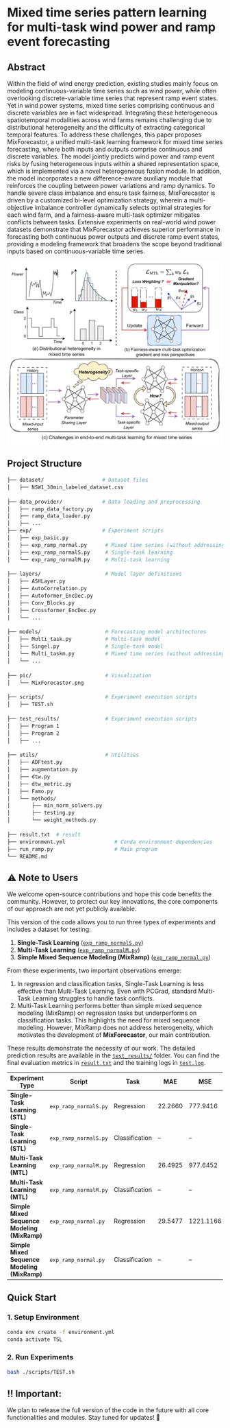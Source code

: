 # Mixed time series pattern learning for multi-task wind power and ramp event forecasting

## Abstract
Within the field of wind energy prediction, existing studies mainly focus on modeling continuous-variable time series such as wind power, while often overlooking discrete-variable time series that represent ramp event states. Yet in wind power systems, mixed time series comprising continuous and discrete variables are in fact widespread. Integrating these heterogeneous spatiotemporal modalities across wind farms remains challenging due to distributional heterogeneity and the difficulty of extracting categorical temporal features. To address these challenges, this paper proposes MixForecastor, a unified multi-task learning framework for mixed time series forecasting, where both inputs and outputs comprise continuous and discrete variables. The model jointly predicts wind power and ramp event risks by fusing heterogeneous inputs within a shared representation space, which is implemented via a novel heterogeneous fusion module. In addition, the model incorporates a new difference-aware auxiliary module that reinforces the coupling between power variations and ramp dynamics. To handle severe class imbalance and ensure task fairness, MixForecastor is driven by a customized bi-level optimization strategy, wherein a multi-objective imbalance controller dynamically selects optimal strategies for each wind farm, and a fairness-aware multi-task optimizer mitigates conflicts between tasks. Extensive experiments on real-world wind power datasets demonstrate that MixForecastor achieves superior performance in forecasting both continuous power outputs and discrete ramp event states, providing a modeling framework that broadens the scope beyond traditional inputs based on continuous-variable time series.

<p align="center"> 
    <img src="./pic/MixForecastor.png" width="600">
</p>


## Project Structure

```bash
├── dataset/                   # Dataset files
│   ├── NSW1_30min_labeled_dataset.csv

├── data_provider/             # Data loading and preprocessing
│   ├── ramp_data_factory.py
│   ├── ramp_data_loader.py
│   ├── ...
├── exp/                       # Experiment scripts
│   ├── exp_basic.py
│   ├── exp_ramp_normal.py      # Mixed time series (without addressing heterogeneity)
│   ├── exp_ramp_normalS.py     # Single-task learning
│   └── exp_ramp_normalM.py     # Multi-task learning

├── layers/                     # Model layer definitions
│   ├── ASHLayer.py
│   ├── AutoCorrelation.py
│   ├── Autoformer_EncDec.py
│   ├── Conv_Blocks.py
│   ├── Crossformer_EncDec.py
│   └── ... 

├── models/                     # Forecasting model architectures
│   ├── Multi_task.py           # Multi-task model
│   ├── Singel.py               # Single-task model
│   └── Multi_taskm.py          # Mixed time series (without addressing heterogeneity)
│   └── ...

├── pic/                        # Visualization
│   └── MixForecastor.png

├── scripts/                    # Experiment execution scripts
│   ├── TEST.sh

├── test_results/               # Experiment execution scripts
│   ├── Program 1
│   ├── Program 2
│   ├── ...

├── utils/                      # Utilities
│   ├── ADFtest.py
│   ├── augmentation.py
│   ├── dtw.py
│   ├── dtw_metric.py
│   ├── Famo.py
│   └── methods/
│       ├── min_norm_solvers.py
│       ├── testing.py
│       └── weight_methods.py

├── result.txt  # result
├── environment.yml                # Conda environment dependencies
├── run_ramp.py                    # Main program
└── README.md
```

## ⚠️ Note to Users

We welcome open-source contributions and hope this code benefits the community. However, to protect our key innovations, the core components of our approach are not yet publicly available.

This version of the code allows you to run three types of experiments and includes a dataset for testing:

1. **Single-Task Learning** ([`exp_ramp_normalS.py`](./exp/exp_ramp_normalS.py))
2. **Multi-Task Learning** ([`exp_ramp_normalM.py`](./exp/exp_ramp_normalM.py))
3. **Simple Mixed Sequence Modeling (MixRamp)** ([`exp_ramp_normal.py`](./exp/exp_ramp_normal.py))

From these experiments, two important observations emerge:

1. In regression and classification tasks, Single-Task Learning is less effective than Multi-Task Learning. Even with PCGrad, standard Multi-Task Learning struggles to handle task conflicts.
2. Multi-Task Learning performs better than simple mixed sequence modeling (MixRamp) on regression tasks but underperforms on classification tasks. This highlights the need for mixed sequence modeling. However, MixRamp does not address heterogeneity, which motivates the development of **MixForecastor**, our main contribution.


These results demonstrate the necessity of our work. The detailed prediction results are available in the [`test_results/`](./test_results) folder. You can find the final evaluation metrics in [`result.txt`](./result.txt) and the training logs in [`test.log`](./test.log).

| Experiment Type | Script | Task | MAE | MSE | RMSE | Accuracy | Precision | Recall | F1 |
|------------------|---------|------|------|------|-------|-------|-------|-----------|-----------|
| **Single-Task Learning (STL)** | `exp_ramp_normalS.py` | Regression | 22.2660 | 777.9416 | 27.8916  | – | – | – |
| **Single-Task Learning (STL)** | `exp_ramp_normalS.py` | Classification | – | – | – | 0.6598 | 0.5332 | 0.6598 | 0.5634 |
| **Multi-Task Learning (MTL)** | `exp_ramp_normalM.py` | Regression | 26.4925 | 977.6452 | 31.2673 | – | – | – |
| **Multi-Task Learning (MTL)** | `exp_ramp_normalM.py` | Classification | – | – | – | 0.6393 | 0.4087 | 0.6393 | 0.4987 |
| **Simple Mixed Sequence Modeling (MixRamp)** | `exp_ramp_normal.py` | Regression | 29.5477 | 1221.1166 | 34.9445 | – | – | – | – |
| **Simple Mixed Sequence Modeling (MixRamp)** | `exp_ramp_normal.py` | Classification | – | – | – | 0.8538 | 0.8522 | 0.8538 | 0.8525 |


##  Quick Start

### 1. Setup Environment
```bash
conda env create -f environment.yml
conda activate TSL
```

### 2. Run Experiments
```bash
bash ./scripts/TEST.sh
```
## ‼️ **Important:**
We plan to release the full version of the code in the future with all core functionalities and modules. Stay tuned for updates! 🚀
